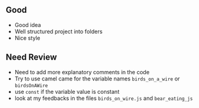 ## Good
- Good idea
- Well structured project into folders
- Nice style

## Need Review
- Need to add more explanatory comments in the code
- Try to use camel came for the variable names
`birds_on_a_wire` or `birdsOnAWire`
- use `const` if the variable value is constant
- look at my feedbacks in the files `birds_on_wire.js` and `bear_eating_js`